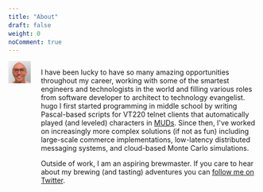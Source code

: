 ```yaml
---
title: "About"
draft: false
weight: 0
noComment: true
---
```

<div class="container">
<div class="columns">
<div class="column is-one-third has-text-centered">
    <img class="img-responsive avatar" src="me-gray-400x400.png" style="margin-top:0px" alt="A selfie of Wade Wegner in front of a gray background">
</div>
<div class="markdown column">

I have been lucky to have so many amazing opportunities throughout my career, working with some of the smartest engineers and technologists in the world and filling various roles from software developer to architect to technology evangelist.
hugo
I first started programming in middle school by writing Pascal-based scripts for VT220 telnet clients that automatically played (and leveled) characters in [MUDs](http://en.wikipedia.org/wiki/MUD). Since then, I've worked on increasingly more complex solutions (if not as fun) including large-scale commerce implementations, low-latency distributed messaging systems, and cloud-based Monte Carlo simulations.

Outside of work, I am an aspiring brewmaster. If you care to hear about my brewing (and tasting) adventures you can [follow me on Twitter](http://twitter.com/wadewegner).

</div>
</div>
</div>